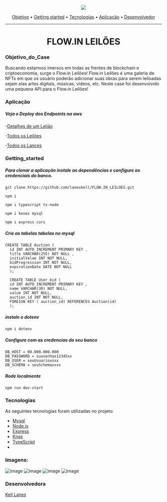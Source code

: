 
<p align="center">
<img  src="https://somosflow.in/static/media/logo-degrade.f39e57c7.png" />
</p>

<p align="center">
 <a href="#objetivo_do_case">Objetivo</a> •
 <a href="#getting_started">Getting started</a> • 
 <a href="#tecnologias">Tecnologias</a> • 
 <a href="#aplicação">Aplicação</a> • 
 <a href="#desenvolvedora">Desenvolvedor</a> 
</p>
</h3>
  
<hr>

<h1 align="center">FLOW.IN LEILÕES</h1>

### Objetivo_do_Case

<p>Buscando estarmos imersos em todas as frentes de blockchain e criptoeconomia, surge o Flow.in Leilões!
Flow.in Leilões é uma galeria de NFTs em que os usuário poderão adicionar suas obras para serem leiloadas sejam elas artes digitais, músicas, vídeos, etc.
Neste case foi desenvolvido uma pequena API para o Flow.in Leilões!</p>

### Aplicação
##### Veja o Deploy dos Endpoints na aws
-[Detalhes de um Leilão](http://ec2-15-228-23-22.sa-east-1.compute.amazonaws.com:3001/Auction/1)

-[Todos os Leilões]( http://ec2-15-228-23-22.sa-east-1.compute.amazonaws.com:3001/Auction)

-[Todos os Lances](http://ec2-15-228-23-22.sa-east-1.compute.amazonaws.com:3001/Auction/bid)

### Getting_started
##### Para clonar a aplicação instale as dependências e configure as credenciais do banco.
```
git clone https://github.com/laneskell/FLOW.IN_LEILOES.git
```
```
npm i
```
```
npm i typescript ts-node 
```
```
npm i kenex mysql
```
```
npm i express cors
```
##### Crie as tabelas tabelas no mysql
```
CREATE TABLE Auction (
  id INT AUTO_INCREMENT PRIMARY KEY ,
  title VARCHAR(255) NOT NULL ,
  initialValue INT NOT NULL, 
  bidProgression INT NOT NULL,
  expirationDate DATE NOT NULL 
  );
  
  CREATE TABLE User_bid (
  id INT AUTO_INCREMENT PRIMARY KEY ,
  name VARCHAR(30) NOT NULL,
  value INT NOT NULL,
  auction_id INT NOT NULL,
  FOREIGN KEY ( auction_id) REFERENCES Auction(id)
  );

```
##### instale o dotenv 
```
npm i dotenv
```
##### Configure com as credencias do seu banco
```
DB_HOST = 00.000.000.000
DB_PASSWORD = suasenhax12345xx
DB_USER = seuUsuarioxxxx
DB_SCHEMA = seuSchemaxxxx

```
##### Rode localmente
```
npm run dev-start
```

### Tecnologias

As seguintes tecnologias foram utilizadas no projeto:

- [Mysql](https://dev.mysql.com/doc/)
- [Node.js](https://nodejs.org/en/)
- [Express](https://expressjs.com/)
- [Knex](http://knexjs.org/)
- [TypeScript](https://www.typescriptlang.org/docs/)
- 
### Imagens: 

![image](https://user-images.githubusercontent.com/77758983/120268650-95ce7180-c27c-11eb-932f-b7ad4bcef0b8.png)
![image](https://user-images.githubusercontent.com/77758983/120268969-43418500-c27d-11eb-8732-b6c522f3c952.png)
![image](https://user-images.githubusercontent.com/77758983/120269241-cf53ac80-c27d-11eb-949c-d5a60d6667c7.png)
![image](https://user-images.githubusercontent.com/77758983/120269276-e09cb900-c27d-11eb-94ce-92496f4437e8.png)


### Desenvolvedora

 <a href="https://www.linkedin.com/in/kell-lanes-dev/">Kell Lanes </a>

